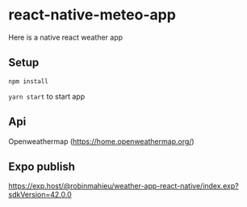 # react-native-meteo-app
Here is a native react weather app

## Setup
```npm install```

```yarn start``` to start app

## Api
Openweathermap
(https://home.openweathermap.org/)

## Expo publish
https://exp.host/@robinmahieu/weather-app-react-native/index.exp?sdkVersion=42.0.0
